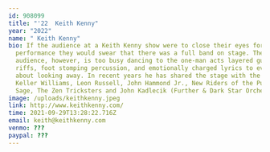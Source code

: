 ```yaml
---
id: 908099
title: "'22  Keith Kenny"
year: "2022"
name: " Keith Kenny"
bio: If the audience at a Keith Kenny show were to close their eyes for the
  performance they would swear that there was a full band on stage. The
  audience, however, is too busy dancing to the one-man acts layered guitar
  riffs, foot stomping percussion, and emotionally charged lyrics to even think
  about looking away. In recent years he has shared the stage with the likes of
  Keller Williams, Leon Russell, John Hammond Jr., New Riders of the Purple
  Sage, The Zen Tricksters and John Kadlecik (Further & Dark Star Orchestra).
image: /uploads/keithkenny.jpeg
link: http://www.keithkenny.com/
time: 2021-09-29T13:28:22.716Z
email: keith@keithkenny.com
venmo: ???
paypal: ???
---
```

